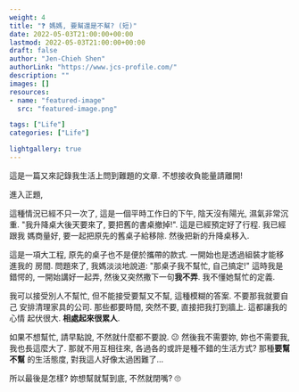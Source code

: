 ```yaml
---
weight: 4
title: "❓ 媽媽, 要幫還是不幫? (短)"
date: 2022-05-03T21:00:00+00:00
lastmod: 2022-05-03T21:00:00+00:00
draft: false
author: "Jen-Chieh Shen"
authorLink: "https://www.jcs-profile.com/"
description: ""
images: []
resources:
- name: "featured-image"
  src: "featured-image.png"

tags: ["Life"]
categories: ["Life"]

lightgallery: true
---
```


這是一篇又來記錄我生活上問到難題的文章. 不想接收負能量請離開!

進入正題,

這種情況已經不只一次了, 這是一個平時工作日的下午, 陰天沒有陽光, 濕氣非常沉重.
"我升降桌大後天要來了, 要把舊的書桌撤掉!". 這是已經預定好了行程. 我已經跟我
媽商量好, 要一起把原先的舊桌子給移除. 然後把新的升降桌移入.

這是一項大工程, 原先的桌子也不是便於攜帶的款式. 一開始也是透過組裝才能移進我的
房間. 問題來了, 我媽淡淡地說道: "那桌子我不幫忙, 自己搞定!" 這時我是錯愕的,
一開始講好一起弄, 然後又突然撒下一句**我不弄**. 我不懂她幫忙的定義.

我可以接受別人不幫忙, 但不能接受要幫又不幫, 這種模糊的答案. 不要那我就要自己
安排清理家具的公司. 那些都要時間, 突然不要, 直接把我打到牆上. 這都讓我的心情
起伏很大. **相處起來很累人**.

如果不想幫忙, 請早點說, 不然就什麼都不要說. 😕 然後我不需要妳, 妳也不需要我,
我也長這麼大了. 那就不用互相往來, 各過各的或許是種不錯的生活方式? 那種**要幫不幫**
的生活態度, 對我這人好像太過困難了...

所以最後是怎樣? 妳想幫就幫到底, 不然就閉嘴? 🙄
